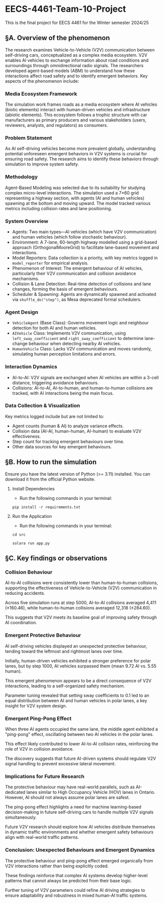 # EECS-4461-Team-10-Project
This is the final project for EECS 4461 for the Winter semester 2024/25  

## §A. Overview of the phenomenon

The research examines Vehicle-to-Vehicle (V2V) communication between self-driving cars, conceptualized as a complex media ecosystem. V2V enables AI vehicles to exchange information about road conditions and surroundings through omnidirectional radio signals. The researchers developed agent-based models (ABM) to understand how these interactions affect road safety and to identify emergent behaviors.
Key aspects of the phenomenon include:

### Media Ecosystem Framework
The simulation work frames roads as a media ecosystem where AI vehicles (biotic elements) interact with human-driven vehicles and infrastructure (abiotic elements). This ecosystem follows a trophic structure with car manufacturers as primary producers and various stakeholders (users, reviewers, analysts, and regulators) as consumers.

### Problem Statement
As AI self-driving vehicles become more prevalent globally, understanding potential unforeseen emergent behaviors in V2V systems is crucial for ensuring road safety. The research aims to identify these behaviors through simulation to improve system safety.

### Methodology
Agent-Based Modeling was selected due to its suitability for studying complex micro-level interactions. The simulation used a 7×60 grid representing a highway section, with agents (AI and human vehicles) spawning at the bottom and moving upward. The model tracked various metrics including collision rates and lane positioning.

### System Overview
- Agents: Two main types—AI vehicles (which have V2V communication) and human vehicles (which follow stochastic behaviour).
- Environment: A 7-lane, 60-length highway modelled using a grid-based approach (OrthogonalMooreGrid) to facilitate lane-based movement and interactions.
- Model Reporters: Data collection is a priority, with key metrics logged in `model_reporter` for empirical analysis.
- Phenomenon of Interest: The emergent behaviour of AI vehicles, particularly their V2V communication and collision avoidance mechanisms.
- Collision & Lane Detection: Real-time detection of collisions and lane changes, forming the basis of emergent behaviours.
- Scheduler & Spawning: Agents are dynamically spawned and activated via `shuffle_do("step")`, as Mesa deprecated formal schedulers.

### Agent Design
- `VehicleAgent` (Base Class): Governs movement logic and neighbour detection for both AI and human vehicles.
- `AIVehicle` Class: Implements V2V communication, using `left_sway_coefficient` and `right_sway_coefficient` to determine lane-change behaviour when detecting nearby AI vehicles.
- `HumanVehicle` Class: Lacks V2V communication and moves randomly, simulating human perception limitations and errors.

### Interaction Dynamics
- AI-to-AI: V2V signals are exchanged when AI vehicles are within a 3-cell distance, triggering avoidance behaviours.
- Collisions: AI-to-AI, AI-to-human, and human-to-human collisions are tracked, with AI interactions being the main focus.

### Data Collection & Visualization
Key metrics logged include but are not limited to:
- Agent counts (human & AI) to analyze variance effects.
- Collision data (AI-AI, human-human, AI-human) to evaluate V2V effectiveness.
- Step count for tracking emergent behaviours over time.
- Other data sources for key emergent behaviours.

## §B. How to run the simulation
Ensure you have the latest version of Python (>= 3.11) installed. You can download it from the official Python website.

1. Install Dependencies
    - Run the following commands in your terminal:
    ```
    pip install -r requirements.txt
    ```

2. Run the Application
    - Run the following commands in your terminal:
    ```
    cd src
    ```
    ```
    solara run app.py
    ```

## §C. Key findings or observations

### Collision Behaviour
AI-to-AI collisions were consistently lower than human-to-human collisions, supporting the effectiveness of Vehicle-to-Vehicle (V2V) communication in reducing accidents.

Across five simulation runs at step 5000, AI-to-AI collisions averaged 4,411 (±160.46), while human-to-human collisions averaged 12,318 (±284.60).

This suggests that V2V meets its baseline goal of improving safety through AI coordination.

### Emergent Protective Behaviour
AI self-driving vehicles displayed an unexpected protective behaviour, tending toward the leftmost and rightmost lanes over time.

Initially, human-driven vehicles exhibited a stronger preference for polar lanes, but by step 1000, AI vehicles surpassed them (mean 9.72 AI vs. 5.55 human).

This emergent phenomenon appears to be a direct consequence of V2V interactions, leading to a self-organized safety mechanism.

Parameter tuning revealed that setting sway coefficients to 0.1 led to an equal distribution between AI and human vehicles in polar lanes, a key insight for V2V system design.

### Emergent Ping-Pong Effect
When three AI agents occupied the same lane, the middle agent exhibited a "ping-pong" effect, oscillating between two AI vehicles in the polar lanes.

This effect likely contributed to lower AI-to-AI collision rates, reinforcing the role of V2V in collision avoidance.

The discovery suggests that future AI-driven systems should regulate V2V signal handling to prevent excessive lateral movement.

### Implications for Future Research
The protective behaviour may have real-world parallels, such as AI-dedicated lanes similar to High Occupancy Vehicle (HOV) lanes in Ontario. However, AI should not always assume polar lanes are safest.

The ping-pong effect highlights a need for machine learning-based decision-making in future self-driving cars to handle multiple V2V signals simultaneously.

Future V2V research should explore how AI vehicles distribute themselves in dynamic traffic environments and whether emergent safety behaviours align with real-world traffic patterns.

### Conclusion: Unexpected Behaviours and Emergent Dynamics
The protective behaviour and ping-pong effect emerged organically from V2V interactions rather than being explicitly coded.

These findings reinforce that complex AI systems develop higher-level patterns that cannot always be predicted from their base logic.

Further tuning of V2V parameters could refine AI driving strategies to ensure adaptability and robustness in mixed human-AI traffic systems.
